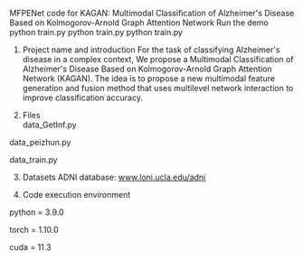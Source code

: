 MFPENet
code for KAGAN: Multimodal Classification of Alzheimer's Disease Based on Kolmogorov-Arnold Graph Attention Network
Run the demo
python train.py
python train.py
python train.py

1. Project name and introduction
 For the task of classifying Alzheimer's disease in a complex context, We propose a Multimodal Classification of Alzheimer's Disease Based on Kolmogorov-Arnold Graph Attention Network (KAGAN). The idea is to propose a new multimodal feature generation and fusion method that uses multilevel network interaction to improve classification accuracy.

2. Files  
data_GetInf.py

data_peizhun.py

data_train.py

3. Datasets
ADNI database:
www.loni.ucla.edu/adni


4. Code execution environment

python = 3.9.0

torch = 1.10.0  

cuda = 11.3  
